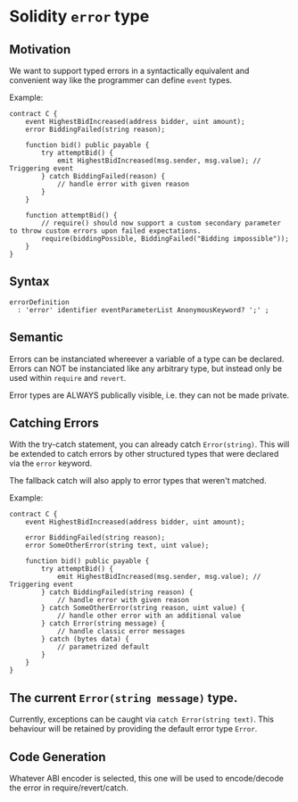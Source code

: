 # Solidity `error` type

## Motivation

We want to support typed errors in a syntactically equivalent and convenient way like
the programmer can define `event` types.

Example:

```solidity
contract C {
	event HighestBidIncreased(address bidder, uint amount);
	error BiddingFailed(string reason);

	function bid() public payable {
		try attemptBid() {
			emit HighestBidIncreased(msg.sender, msg.value); // Triggering event
		} catch BiddingFailed(reason) {
			// handle error with given reason
		}
    }

	function attemptBid() {
		// require() should now support a custom secondary parameter to throw custom errors upon failed expectations.
		require(biddingPossible, BiddingFailed("Bidding impossible"));
	}
}
```

## Syntax

```bnf
errorDefinition
  : 'error' identifier eventParameterList AnonymousKeyword? ';' ;
```

## Semantic

Errors can be instanciated whereever a variable of a type can be declared.
Errors can NOT be instanciated like any arbitrary type, but instead only be used
within `require` and `revert`.

Error types are ALWAYS publically visible, i.e. they can not be made private.

## Catching Errors

With the try-catch statement, you can already catch `Error(string)`. This will be extended
to catch errors by other structured types that were declared via the `error` keyword.

The fallback catch will also apply to error types that weren't matched.

Example:

```solidity
contract C {
	event HighestBidIncreased(address bidder, uint amount);

	error BiddingFailed(string reason);
	error SomeOtherError(string text, uint value);

	function bid() public payable {
		try attemptBid() {
			emit HighestBidIncreased(msg.sender, msg.value); // Triggering event
		} catch BiddingFailed(string reason) {
			// handle error with given reason
		} catch SomeOtherError(string reason, uint value) {
			// handle other error with an additional value
		} catch Error(string message) {
			// handle classic error messages
		} catch (bytes data) {
			// parametrized default
		}
	}
}
```

## The current `Error(string message)` type.

Currently, exceptions can be caught via `catch Error(string text)`. This behaviour will be retained
by providing the default error type `Error`.

## Code Generation

Whatever ABI encoder is selected, this one will be used to encode/decode the error in
require/revert/catch.







